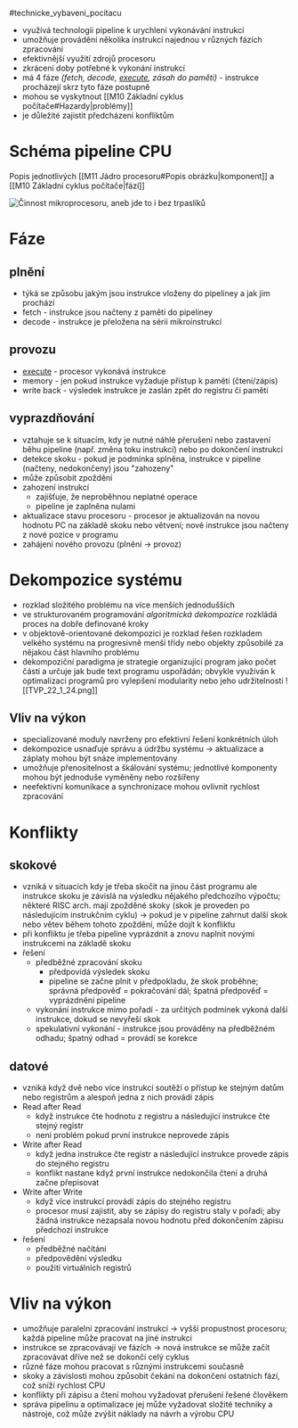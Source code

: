 #technicke_vybaveni_pocitacu 
* využívá technologii pipeline k urychlení vykonávání instrukcí
* umožňuje provádění několika instrukcí najednou v různých fázích zpracování
* efektivnější využití zdrojů procesoru
* zkrácení doby potřebné k vykonání instrukcí
* má 4 fáze *(fetch, decode, [execute](https://www.youtube.com/watch?v=ESx_hy1n7HA), zásah do paměti)* - instrukce procházejí skrz tyto fáze postupně
* mohou se vyskytnout [[M10 Základní cyklus počítače#Hazardy|problémy]]
* je důležité zajistit předcházení konfliktům
# Schéma pipeline CPU
Popis jednotlivých [[M11 Jádro procesoru#Popis obrázku|komponent]] a [[M10 Základní cyklus počítače|fází]]

![Činnost mikroprocesoru, aneb jde to i bez trpaslíků](https://i.iinfo.cz/urs/pc_05_01-120648298004188.gif)
# Fáze
## plnění
* týká se způsobu jakým jsou instrukce vloženy do pipeliney a jak jim prochází
* fetch - instrukce jsou načteny z paměti do pipeliney
* decode - instrukce je přeložena na sérii mikroinstrukcí
## provozu
* [execute](https://www.youtube.com/watch?v=ESx_hy1n7HA) - procesor vykonává instrukce
* memory - jen pokud instrukce vyžaduje přístup k paměti (čtení/zápis)
* write back - výsledek instrukce je zaslán zpět do registru či paměti
## vyprazdňování
* vztahuje se k situacím, kdy je nutné náhlé přerušení nebo zastavení běhu pipeline (např. změna toku instrukcí) nebo po dokončení instrukcí
* detekce skoku - pokud je podmínka splněna, instrukce v pipeline (načteny, nedokončeny) jsou "zahozeny"
* může způsobit zpoždění
* zahození instrukcí
	* zajišťuje, že neproběhnou neplatné operace
	* pipeline je zaplněna nulami
* aktualizace stavu procesoru - procesor je aktualizován na novou hodnotu PC na základě skoku nebo větvení; nové instrukce jsou načteny z nové pozice v programu
* zahájení nového provozu (plnění → provoz)
# Dekompozice systému
* rozklad složitého problému na více menších jednodušších
* ve strukturovaném programování *algoritmická dekompozice* rozkládá proces na dobře definované kroky
* v objektově-orientované dekompozici je rozklad řešen rozkladem velkého systému na progresivně menší třídy nebo objekty způsobilé za nějakou část hlavního problému
* dekompoziční paradigma je strategie organizující program jako počet částí a určuje jak bude text programu uspořádán; obvykle využíván k optimalizaci programů pro vylepšení modularity nebo jeho udržitelnosti
![[TVP_22_1_24.png]]
## Vliv na výkon
* specializované moduly navrženy pro efektivní řešení konkrétních úloh
* dekompozice usnaďuje správu a údržbu systému → aktualizace a záplaty mohou být snáze implementovány
* umožňuje přenositelnost a škálování systému; jednotlivé komponenty mohou být jednoduše vyměněny nebo rozšířeny
* neefektivní komunikace a synchronizace mohou ovlivnit rychlost zpracování
# Konflikty
## skokové
* vzniká v situacích kdy je třeba skočit na jinou část programu ale instrukce skoku je závislá na výsledku nějakého předchozího výpočtu; některé RISC arch. mají zpožděné skoky (skok je proveden po následujícím instrukčním cyklu) → pokud je v pipeline zahrnut další skok nebo větev během tohoto zpoždění, může dojít k konfliktu
* při konfliktu je třeba pipeline vyprázdnit a znovu naplnit novými instrukcemi na základě skoku
* řešení
	* předběžné zpracování skoku
		* předpovídá výsledek skoku
		* pipeline se začne plnit v předpokladu, že skok proběhne; správná předpověď = pokračování dál; špatná předpověď = vyprázdnění pipeline
	* vykonání instrukce mimo pořadí - za určitých podmínek vykoná další instrukce, dokud se nevyřeší skok
	* spekulativní vykonání - instrukce jsou prováděny na předběžném odhadu; špatný odhad = provádí se korekce
## datové
* vzniká když dvě nebo více instrukcí soutěží o přístup ke stejným datům nebo registrům a alespoň jedna z nich provádí zápis
* Read after Read
	* když instrukce čte hodnotu z registru a následující instrukce čte stejný registr
	* není problém pokud první instrukce neprovede zápis
* Write after Read
	* když jedna instrukce čte registr a následující instrukce provede zápis do stejného registru
	* konflikt nastane když první instrukce nedokončila čtení a druhá začne přepisovat
* Write after Write
	* když více instrukcí provádí zápis do stejného registru
	* procesor musí zajistit, aby se zápisy do registru staly v pořadí; aby žádná instrukce nezapsala novou hodnotu před dokončením zápisu předchozí instrukce
* řešení
	* předběžné načítání
	* předpovědění výsledku
	* použití virtuálních registrů
# Vliv na výkon
* umožňuje paralelní zpracování instrukcí → vyšší propustnost procesoru; každá pipeline může pracovat na jiné instrukci
* instrukce se zpracovávají ve fázích → nová instrukce se může začít zpracovávat dříve než se dokončí celý cyklus
* různé fáze mohou pracovat s různými instrukcemi současně
* skoky a závislosti mohou způsobit čekání na dokončení ostatních fází, což sníží rychlost CPU
* konflikty při zápisu a čtení mohou vyžadovat přerušení řešené člověkem
* správa pipelinu a optimalizace jej může vyžadovat složité techniky a nástroje, což může zvýšit náklady na návrh a výrobu CPU